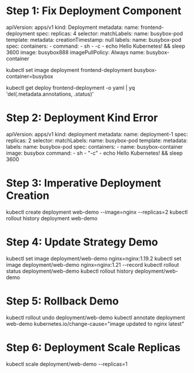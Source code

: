 # Step 1: Fix Deployment Component
apiVersion: apps/v1
kind: Deployment
metadata:
  name: frontend-deployment
spec:
  replicas: 4
  selector:
    matchLabels:
      name: busybox-pod
  template:
    metadata:
      creationTimestamp: null
      labels:
        name: busybox-pod
    spec:
      containers:
        - command:
            - sh
            - -c
            - echo Hello Kubernetes! && sleep 3600
          image: busybox888
          imagePullPolicy: Always
          name: busybox-container

kubectl set image deployment frontend-deployment busybox-container=busybox

kubectl get deploy frontend-deployment -o yaml | yq 'del(.metadata.annotations, .status)'

# Step 2: Deployment Kind Error
apiVersion: apps/v1
kind: deployment
metadata:
  name: deployment-1
spec:
  replicas: 2
  selector:
    matchLabels:
      name: busybox-pod
  template:
    metadata:
      labels:
        name: busybox-pod
    spec:
      containers:
      - name: busybox-container
        image: busybox
        command:
        - sh
        - "-c"
        - echo Hello Kubernetes! && sleep 3600

# Step 3: Imperative Deployment Creation
kubectl create deployment web-demo --image=nginx --replicas=2
kubectl rollout history deployment web-demo

# Step 4: Update Strategy Demo
kubectl set image deployment/web-demo nginx=nginx:1.19.2
kubectl set image deployment/web-demo nginx=nginx:1.21 --record
kubectl rollout status deployment/web-demo
kubectl rollout history deployment/web-demo

# Step 5: Rollback Demo
kubectl rollout undo deployment/web-demo
kubectl annotate deployment web-demo kubernetes.io/change-cause="image updated to nginx latest"

# Step 6: Deployment Scale Replicas
kubectl scale deployment/web-demo --replicas=1
